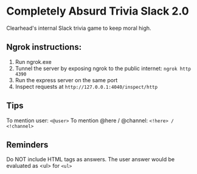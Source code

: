 # Completely Absurd Trivia Slack 2.0

Clearhead's internal Slack trivia game to keep moral high.

## Ngrok instructions:
1) Run ngrok.exe
2) Tunnel the server by exposing ngrok to the public internet: `ngrok http 4390`
3) Run the express server on the same port
4) Inspect requests at `http://127.0.0.1:4040/inspect/http`

## Tips
To mention user: `<@user>`
To mention @here / @channel: `<!here> / <!channel>`

## Reminders
Do NOT include HTML tags as answers. The user answer would be evaluated as &lt;ul&gt; for `<ul>`